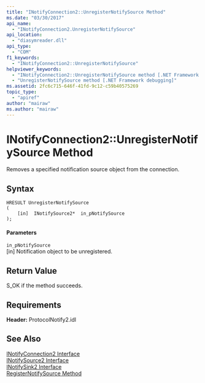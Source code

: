 ```yaml
---
title: "INotifyConnection2::UnregisterNotifySource Method"
ms.date: "03/30/2017"
api_name: 
  - "INotifyConnection2.UnregisterNotifySource"
api_location: 
  - "diasymreader.dll"
api_type: 
  - "COM"
f1_keywords: 
  - "INotifyConnection2::UnregisterNotifySource"
helpviewer_keywords: 
  - "INotifyConnection2::UnregisterNotifySource method [.NET Framework debugging]"
  - "UnregisterNotifySource method [.NET Framework debugging]"
ms.assetid: 2fc6c715-646f-41fd-9c12-c59b40575269
topic_type: 
  - "apiref"
author: "mairaw"
ms.author: "mairaw"
---
```

# INotifyConnection2::UnregisterNotifySource Method
Removes a specified notification source object from the connection.  
  
## Syntax  
  
```  
HRESULT UnregisterNotifySource  
(  
    [in]  INotifySource2*  in_pNotifySource  
);  
```  
  
#### Parameters  
 `in_pNotifySource`  
 [in] Notification object to be unregistered.  
  
## Return Value  
 S_OK if the method succeeds.  
  
## Requirements  
 **Header:** ProtocolNotify2.idl  
  
## See Also  
 [INotifyConnection2 Interface](../../../../docs/framework/unmanaged-api/diagnostics/inotifyconnection2-interface.md)  
 [INotifySource2 Interface](../../../../docs/framework/unmanaged-api/diagnostics/inotifysource2-interface.md)  
 [INotifySink2 Interface](../../../../docs/framework/unmanaged-api/diagnostics/inotifysink2-interface.md)  
 [RegisterNotifySource Method](../../../../docs/framework/unmanaged-api/diagnostics/inotifyconnection2-registernotifysource-method.md)
